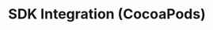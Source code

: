 ---
title: SDK Integration (CocoaPods)
position: 1
parameters:
  - name: 
    content: 
content_markdown: |-
  [addnewapplink]: https://app.inapptics.com/?action=add-app
  [appslink]: https://google.com
  [dashboardlink]: https://google.com

  You'll need an App Token in order to proceed. In case you don't have one yet, add an app [here][addnewapplink]{:target="_blank"} or get the App Token of your exisiting app [here][appslink]{:target="_blank"}.
  {: .info }

  We support apps running on iOS 8.0 and later.
  {: .warning }

  Please note that an App Token can be used with a single Bundle ID and make sure the same App token isn't used in another app/target with a different Bundle ID.
  {: .error }
  
  ---

  #### Step 1:
  Create a `Podfile` in your project's root directory, if you don't have one yet.
  
  ---
  
  #### Step 2:
  Add the `Inapptics` pod to the target in your `Podfile`:
  ``` bash
  target 'YOUR TARGET'
    ...
    pod 'Inapptics'
  end
  ```
  
  ---
  
  #### Step 3:
  Run this in terminal:
  ``` bash
  pod repo update && pod install
  ```

  `repo update` ensures that you install the latest version of Inapptics SDK.
  {: .info }

    ---

  #### Step 4:

  Open your project using the generated *.xcworkspace file.

  ---

  #### Step 5:
  Finally edit your `AppDelegate` file:

  1. Import the `Inapptics` module
  2. Initialize `Inapptics` in the `-application:didFinishLaunchingWithOptions:` method:

  ``` swift
  import Inapptics

  ...

  func application(application: UIApplication, didFinishLaunchingWithOptions
                  launchOptions: [NSObject: AnyObject]?) -> Bool
  {
      // Override point for customization after application launch.

      ...

      Inapptics.letsGo(withAppToken: "YOUR_APP_TOKEN")
      return true
  }
  ```
  {: .code-group-start platform="ios" title="Swift" }

  ``` objective_c
  @import Inapptics;

  ...

  - (BOOL)application:(UIApplication *)application
          didFinishLaunchingWithOptions:(NSDictionary*)launchOptions
  {
      // Override point for customization after application launch.

      ...

      [Inapptics letsGoWithAppToken:@"YOUR_APP_TOKEN"];
      return YES;
  }
  ```
  {: .code-group title="Objective-C" }
---